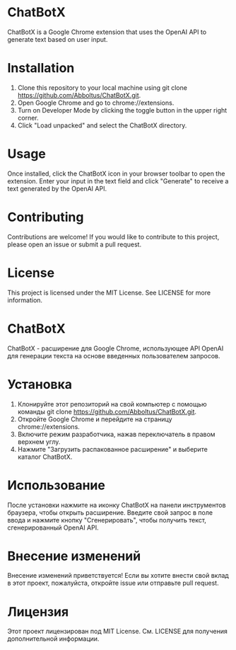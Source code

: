# ChatBotX

ChatBotX is a Google Chrome extension that uses the OpenAI API to generate text based on user input.

# Installation

1. Clone this repository to your local machine using git clone https://github.com/Abboltus/ChatBotX.git.
2. Open Google Chrome and go to chrome://extensions.
3. Turn on Developer Mode by clicking the toggle button in the upper right corner.
4. Click "Load unpacked" and select the ChatBotX directory.

# Usage

Once installed, click the ChatBotX icon in your browser toolbar to open the extension. Enter your input in the text field and click "Generate" to receive a text generated by the OpenAI API.

# Contributing

Contributions are welcome! If you would like to contribute to this project, please open an issue or submit a pull request.

# License

This project is licensed under the MIT License. See LICENSE for more information.

# ChatBotX

ChatBotX - расширение для Google Chrome, использующее API OpenAI для генерации текста на основе введенных пользователем запросов.

# Установка

1. Клонируйте этот репозиторий на свой компьютер с помощью команды git clone https://github.com/Abboltus/ChatBotX.git.
2. Откройте Google Chrome и перейдите на страницу chrome://extensions.
3. Включите режим разработчика, нажав переключатель в правом верхнем углу.
4. Нажмите "Загрузить распакованное расширение" и выберите каталог ChatBotX.

# Использование

После установки нажмите на иконку ChatBotX на панели инструментов браузера, чтобы открыть расширение. Введите свой запрос в поле ввода и нажмите кнопку "Сгенерировать", чтобы получить текст, сгенерированный OpenAI API.

# Внесение изменений

Внесение изменений приветствуется! Если вы хотите внести свой вклад в этот проект, пожалуйста, откройте issue или отправьте pull request.

# Лицензия
Этот проект лицензирован под MIT License. См. LICENSE для получения дополнительной информации.
